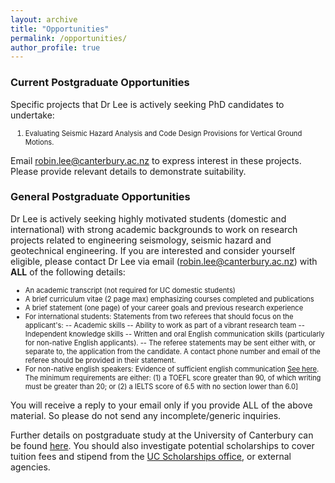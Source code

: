 ```yaml
---
layout: archive
title: "Opportunities"
permalink: /opportunities/
author_profile: true
---
```

<style>
    li {font-size: 0.8em;}
</style>

### Current Postgraduate Opportunities

Specific projects that Dr Lee is actively seeking PhD candidates to undertake:

1. Evaluating Seismic Hazard Analysis and Code Design Provisions for Vertical Ground Motions.

Email <robin.lee@canterbury.ac.nz> to express interest in these projects. Please provide relevant details to demonstrate suitability.

### General Postgraduate Opportunities

Dr Lee is actively seeking highly motivated students (domestic and international) with strong academic backgrounds to work on research projects related to engineering seismology, seismic hazard and geotechnical engineering. If you are interested and consider yourself eligible, please contact Dr Lee via email (robin.lee@canterbury.ac.nz) with **ALL** of the following details:
- An academic transcript (not required for UC domestic students)
- A brief curriculum vitae (2 page max) emphasizing courses completed and publications
- A brief statement (one page) of your career goals and previous research experience
- For international students: Statements from two referees that should focus on the applicant's:
-- Academic skills
-- Ability to work as part of a vibrant research team
-- Independent knowledge skills
-- Written and oral English communication skills (particularly for non-native English applicants).
-- The referee statements may be sent either with, or separate to, the application from the candidate. A contact phone number and email of the referee should be provided in their statement.
- For non-native english speakers: Evidence of sufficient english communication [See here](https://www.canterbury.ac.nz/enrol/international/english/).  The minimum requirements are either: (1) a TOEFL score greater than 90, of which writing must be greater than 20; or (2) a IELTS score of 6.5 with no section lower than 6.0]

You will receive a reply to your email only if you provide ALL of the above material. So please do not send any incomplete/generic inquiries.

Further details on postgraduate study at the University of Canterbury can be found [here](https://www.canterbury.ac.nz/postgraduate/). You should also investigate potential scholarships to cover tuition fees and stipend from the [UC Scholarships office](https://www.canterbury.ac.nz/get-started/scholarships/), or external agencies.

